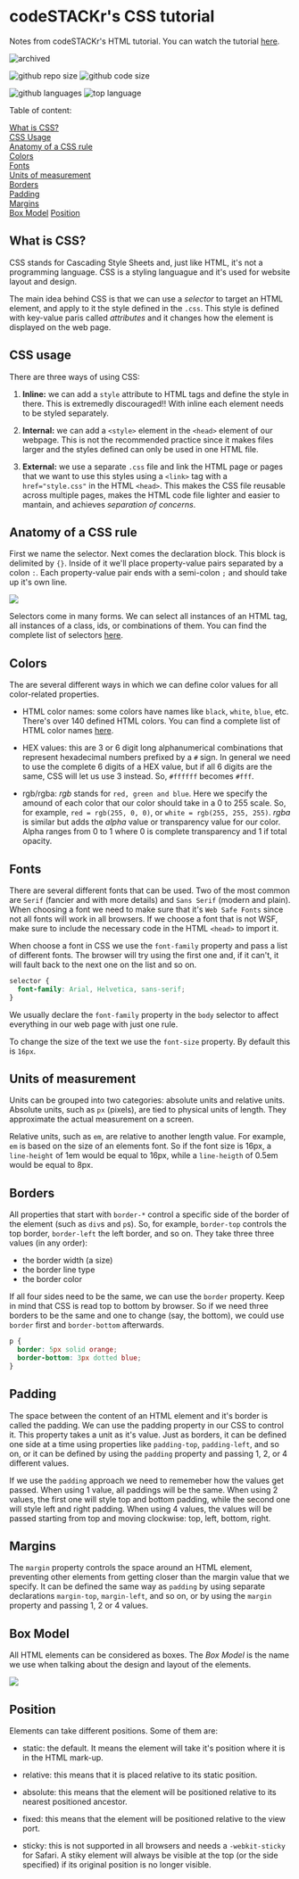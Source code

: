 # codeSTACKr's CSS tutorial


Notes from codeSTACKr's HTML tutorial. You can watch the tutorial [here](https://www.youtube.com/watch?v=Tfjd5yzCaxk).

![archived](https://img.shields.io/badge/lifecycle-archived-red.svg)

![github repo size](https://img.shields.io/github/repo-size/daczarne/css_tutorial_codestackr)
![github code size](https://img.shields.io/github/languages/code-size/daczarne/css_tutorial_codestackr)

![github languages](https://img.shields.io/github/languages/count/daczarne/css_tutorial_codestackr)
![top language](https://img.shields.io/github/languages/top/daczarne/css_tutorial_codestackr)


Table of content:

[What is CSS?](#what-is-css)  
[CSS Usage](#css-usage)  
[Anatomy of a CSS rule](#anatomy-of-a-css-rule)  
[Colors](#colors)  
[Fonts](#fonts)  
[Units of measurement](#units-of-measurement)  
[Borders](#borders)  
[Padding](#padding)  
[Margins](#margins)  
[Box Model](#box-model)
[Position](#position)

## What is CSS?

CSS stands for Cascading Style Sheets and, just like HTML, it's not a programming language. CSS is a styling languague and it's used for website layout and design.

The main idea behind CSS is that we can use a *selector* to target an HTML element, and apply to it the style defined in the `.css`. This style is defined with key-value paris called *attributes* and it changes how the element is displayed on the web page.

## CSS usage

There are three ways of using CSS:

1. **Inline:** we can add a `style` attribute to HTML tags and define the style in there. This is extremedly discouraged!! With inline each element needs to be styled separately.

2. **Internal:** we can add a `<style>` element in the `<head>` element of our webpage. This is not the recommended practice since it makes files larger and the styles defined can only be used in one HTML file.

3. **External:** we use a separate `.css` file and link the HTML page or pages that we want to use this styles using a `<link>` tag with a `href="style.css"` in the HTML `<head>`. This makes the CSS file reusable across multiple pages, makes the HTML code file lighter and easier to mantain, and achieves *separation of concerns*.

## Anatomy of a CSS rule

First we name the selector. Next comes the declaration block. This block is delimited by `{}`. Inside of it we'll place property-value pairs separated by a colon `:`. Each property-value pair ends with a semi-colon `;` and should take up it's own line. 

![](img/css-selector-anatomy.png)

Selectors come in many forms. We can select all instances of an HTML tag, all instances of a class, ids, or combinations of them. You can find the complete list of selectors [here](https://www.w3schools.com/cssref/css_selectors.asp).

## Colors

The are several different ways in which we can define color values for all color-related properties.

- HTML color names: some colors have names like `black`, `white`, `blue`, etc. There's over 140 defined HTML colors. You can find a complete list of HTML color names [here](https://www.codestackr.com/blog/html-color-names/).

- HEX values: this are 3 or 6 digit long alphanumerical combinations that represent hexadecimal numbers prefixed by a `#` sign. In general we need to use the complete 6 digits of a HEX value, but if all 6 digits are the same, CSS will let us use 3 instead. So, `#ffffff` becomes `#fff`.

- rgb/rgba: *rgb* stands for `red, green and blue`. Here we specify the amound of each color that our color should take in a 0 to 255 scale. So, for example, `red = rgb(255, 0, 0)`, or `white = rgb(255, 255, 255)`. *rgba* is similar but adds the *alpha* value or transparency value for our color. Alpha ranges from 0 to 1 where 0 is complete transparency and 1 if total opacity.

## Fonts

There are several different fonts that can be used. Two of the most common are `Serif` (fancier and with more details) and `Sans Serif` (modern and plain). When choosing a font we need to make sure that it's `Web Safe Fonts` since not all fonts will work in all browsers. If we choose a font that is not WSF, make sure to include the necessary code in the HTML `<head>` to import it. 

When choose a font in CSS we use the `font-family` property and pass a list of different fonts. The browser will try using the first one and, if it can't, it will fault back to the next one on the list and so on.

``` css
selector {
  font-family: Arial, Helvetica, sans-serif;
}
```

We usually declare the `font-family` property in the `body` selector to affect everything in our web page with just one rule.

To change the size of the text we use the `font-size` property. By default this is `16px`.

## Units of measurement

Units can be grouped into two categories: absolute units and relative units. Absolute units, such as `px` (pixels), are tied to physical units of length. They approximate the actual measurement on a screen.

Relative units, such as `em`, are relative to another length value. For example, `em` is based on the size of an elements font. So if the font size is 16px, a `line-height` of 1em would be equal to 16px, while a `line-heigth` of 0.5em would be equal to 8px.

## Borders

All properties that start with `border-*` control a specific side of the border of the element (such as `div`s and `p`s). So, for example, `border-top` controls the top border, `border-left` the left border, and so on. They take three three values (in any order):

- the border width (a size)  
- the border line type  
- the border color  

If all four sides need to be the same, we can use the `border` property. Keep in mind that CSS is read top to bottom by browser. So if we need three borders to be the same and one to change (say, the bottom), we could use `border` first and `border-bottom` afterwards.

``` css
p {
  border: 5px solid orange;
  border-bottom: 3px dotted blue;
}
```

## Padding

The space between the content of an HTML element and it's border is called the padding. We can use the padding property in our CSS to control it. This property takes a unit as it's value. Just as borders, it can be defined one side at a time using properties like `padding-top`, `padding-left`, and so on, or it can be defined by using the `padding` property and passing 1, 2, or 4 different values.

If we use the `padding` approach we need to rememeber how the values get passed. When using 1 value, all paddings will be the same. When using 2 values, the first one will style top and bottom padding, while the second one will style left and right padding. When using 4 values, the values will be passed starting from top and moving clockwise: top, left, bottom, right.

## Margins

The `margin` property controls the space around an HTML element, preventing other elements from getting closer than the margin value that we specify. It can be defined the same way as `padding` by using separate declarations `margin-top`, `margin-left`, and so on, or by using the `margin` property and passing 1, 2 or 4 values.

## Box Model

All HTML elements can be considered as boxes. The *Box Model* is the name we use when talking about the design and layout of the elements.

![](img/box-model.png)

 ## Position

Elements can take different positions. Some of them are:

- static: the default. It means the element will take it's position where it is in the HTML mark-up.

- relative: this means that it is placed relative to its static position.

- absolute: this means that the element will be positioned relative to its nearest positioned ancestor.

- fixed: this means that the element will be positioned relative to the view port.

- sticky: this is not supported in all browsers and needs a `-webkit-sticky` for Safari. A stiky element will always be visible at the top (or the side specified) if its original position is no longer visible.
